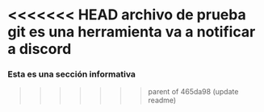 <<<<<<< HEAD
archivo de prueba
git es una herramienta
va a notificar a discord
=======
### Esta es una sección informativa
>>>>>>> parent of 465da98 (update readme)
